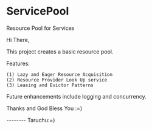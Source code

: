 # ServicePool
Resource Pool for Services


Hi There,

This project creates a basic resource pool.

Features:

	(1) Lazy and Eager Resource Acquisition 
	(2) Resource Provider Look Up service
	(3) Leasing and Evictor Patterns

Future enhancements include logging and concurrency. 

Thanks and God Bless You :=)

-------- Taruchu:=)
